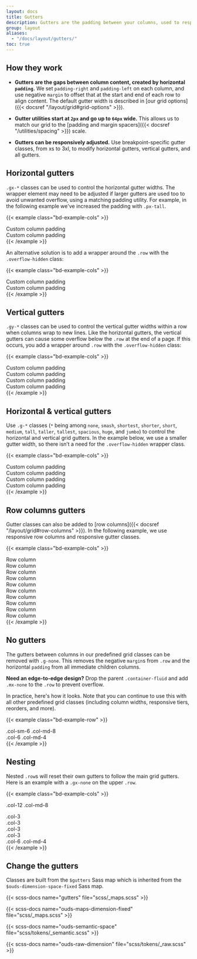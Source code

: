 ```yaml
---
layout: docs
title: Gutters
description: Gutters are the padding between your columns, used to responsively space and align content in the OUDS Web grid system.
group: layout
aliases:
  - "/docs/layout/gutters/"
toc: true
---
```


## How they work

- **Gutters are the gaps between column content, created by horizontal `padding`.** We set `padding-right` and `padding-left` on each column, and use negative `margin` to offset that at the start and end of each row to align content. The default gutter width is described in [our grid options]({{< docsref "/layout/grid#grid-options" >}}).

- **Gutter utilities start at `2px` and go up to `64px` wide.** This allows us to match our grid to the [padding and margin spacers]({{< docsref "/utilities/spacing" >}}) scale.

- **Gutters can be responsively adjusted.** Use breakpoint-specific gutter classes, from xs to 3xl, to modify horizontal gutters, vertical gutters, and all gutters.

## Horizontal gutters

`.gx-*` classes can be used to control the horizontal gutter widths. The wrapper element may need to be adjusted if larger gutters are used too to avoid unwanted overflow, using a matching padding utility. For example, in the following example we've increased the padding with `.px-tall`.

{{< example class="bd-example-cols" >}}
<div class="container-fluid px-tall text-center">
  <div class="row gx-jumbo">
    <div class="col">
     <div class="p-medium">Custom column padding</div>
    </div>
    <div class="col">
      <div class="p-medium">Custom column padding</div>
    </div>
  </div>
</div>
{{< /example >}}

An alternative solution is to add a wrapper around the `.row` with the `.overflow-hidden` class:

{{< example class="bd-example-cols" >}}
<div class="container-fluid overflow-hidden text-center">
  <div class="row gx-jumbo">
    <div class="col">
     <div class="p-medium">Custom column padding</div>
    </div>
    <div class="col">
      <div class="p-medium">Custom column padding</div>
    </div>
  </div>
</div>
{{< /example >}}

## Vertical gutters

`.gy-*` classes can be used to control the vertical gutter widths within a row when columns wrap to new lines. Like the horizontal gutters, the vertical gutters can cause some overflow below the `.row` at the end of a page. If this occurs, you add a wrapper around `.row` with the `.overflow-hidden` class:

{{< example class="bd-example-cols" >}}
<div class="container-fluid overflow-hidden text-center">
  <div class="row gy-jumbo">
    <div class="col-6">
      <div class="p-medium">Custom column padding</div>
    </div>
    <div class="col-6">
      <div class="p-medium">Custom column padding</div>
    </div>
    <div class="col-6">
      <div class="p-medium">Custom column padding</div>
    </div>
    <div class="col-6">
      <div class="p-medium">Custom column padding</div>
    </div>
  </div>
</div>
{{< /example >}}

## Horizontal & vertical gutters

Use `.g-*` classes (`*` being among `none`, `smash`, `shortest`, `shorter`, `short`, `medium`, `tall`, `taller`, `tallest`, `spacious`, `huge`, and `jumbo`) to control the horizontal and vertical grid gutters. In the example below, we use a smaller gutter width, so there isn’t a need for the `.overflow-hidden` wrapper class.

{{< example class="bd-example-cols" >}}
<div class="container-fluid text-center">
  <div class="row g-short">
    <div class="col-6">
      <div class="p-medium">Custom column padding</div>
    </div>
    <div class="col-6">
      <div class="p-medium">Custom column padding</div>
    </div>
    <div class="col-6">
      <div class="p-medium">Custom column padding</div>
    </div>
    <div class="col-6">
      <div class="p-medium">Custom column padding</div>
    </div>
  </div>
</div>
{{< /example >}}

## Row columns gutters

Gutter classes can also be added to [row columns]({{< docsref "/layout/grid#row-columns" >}}). In the following example, we use responsive row columns and responsive gutter classes.

{{< example class="bd-example-cols" >}}
<div class="container-fluid text-center">
  <div class="row row-cols-2 row-cols-lg-5 g-short g-lg-tallest">
    <div class="col">
      <div class="p-medium">Row column</div>
    </div>
    <div class="col">
      <div class="p-medium">Row column</div>
    </div>
    <div class="col">
      <div class="p-medium">Row column</div>
    </div>
    <div class="col">
      <div class="p-medium">Row column</div>
    </div>
    <div class="col">
      <div class="p-medium">Row column</div>
    </div>
    <div class="col">
      <div class="p-medium">Row column</div>
    </div>
    <div class="col">
      <div class="p-medium">Row column</div>
    </div>
    <div class="col">
      <div class="p-medium">Row column</div>
    </div>
    <div class="col">
      <div class="p-medium">Row column</div>
    </div>
    <div class="col">
      <div class="p-medium">Row column</div>
    </div>
  </div>
</div>
{{< /example >}}

## No gutters

The gutters between columns in our predefined grid classes can be removed with `.g-none`. This removes the negative `margin`s from `.row` and the horizontal `padding` from all immediate children columns.

**Need an edge-to-edge design?** Drop the parent `.container-fluid` and add `.mx-none` to the `.row` to prevent overflow.

In practice, here's how it looks. Note that you can continue to use this with all other predefined grid classes (including column widths, responsive tiers, reorders, and more).

{{< example class="bd-example-row" >}}
<div class="row g-none text-center">
  <div class="col-sm-6 col-md-8">.col-sm-6 .col-md-8</div>
  <div class="col-6 col-md-4">.col-6 .col-md-4</div>
</div>
{{< /example >}}

## Nesting

Nested `.row`s will reset their own gutters to follow the main grid gutters. Here is an example with a `.gx-none` on the upper `.row`.

{{< example class="bd-example-cols" >}}
<div class="row gx-none text-center">
  <div class="col-12 col-md-8">
    <div>
      <p>.col-12 .col-md-8</p>
      <div class="row">
        <div class="col-3"><div>.col-3</div></div>
        <div class="col-3"><div>.col-3</div></div>
        <div class="col-3"><div>.col-3</div></div>
        <div class="col-3"><div>.col-3</div></div>
      </div>
    </div>
  </div>
  <div class="col-6 col-md-4">
    <div>.col-6 .col-md-4</div>
  </div>
</div>
{{< /example >}}

## Change the gutters

Classes are built from the `$gutters` Sass map which is inherited from the `$ouds-dimension-space-fixed` Sass map.

{{< scss-docs name="gutters" file="scss/_maps.scss" >}}

{{< scss-docs name="ouds-maps-dimension-fixed" file="scss/_maps.scss" >}}

{{< scss-docs name="ouds-semantic-space" file="scss/tokens/_semantic.scss" >}}

{{< scss-docs name="ouds-raw-dimension" file="scss/tokens/_raw.scss" >}}
